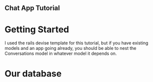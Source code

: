 ## Chat App Tutorial

# Getting Started

I used the rails devise template for this tutorial, but if you have existing models and an app going already, you should be able to nest the Conversations model in whatever model it depends on.

# Our database

